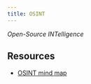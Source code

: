 ```yaml
---
title: OSINT
---
```


_Open-Source INTelligence_

## Resources

- [OSINT mind map](https://coggle.it/diagram/X7fWFJiaCV0fJrFb/t/osint)
